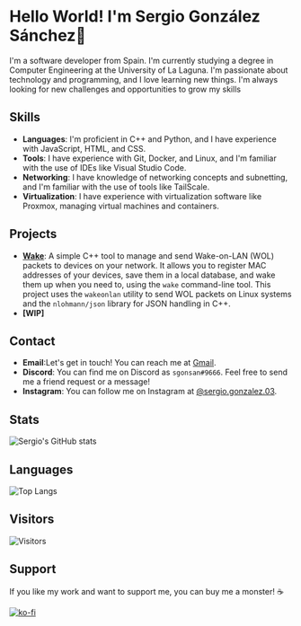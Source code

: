 # Hello World! I'm Sergio González Sánchez👋

I'm a software developer from Spain. I'm currently studying a degree in Computer Engineering at the University of La Laguna. I'm passionate about technology and programming, and I love learning new things. I'm always looking for new challenges and opportunities to grow my skills 

## Skills

- **Languages**: I'm proficient in C++ and Python, and I have experience with JavaScript, HTML, and CSS.
- **Tools**: I have experience with Git, Docker, and Linux, and I'm familiar with the use of IDEs like Visual Studio Code.
- **Networking**: I have knowledge of networking concepts and subnetting, and I'm familiar with the use of tools like TailScale.
- **Virtualization**: I have experience with virtualization software like Proxmox, managing virtual machines and containers.

## Projects

- **[Wake](https://github.com/sgonsan/Wake-On-Lan_Manager)**: A simple C++ tool to manage and send Wake-on-LAN (WOL) packets to devices on your network. It allows you to register MAC addresses of your devices, save them in a local database, and wake them up when you need to, using the `wake` command-line tool. This project uses the `wakeonlan` utility to send WOL packets on Linux systems and the `nlohmann/json` library for JSON handling in C++.
- **[WIP]**

## Contact

- **Email**:Let's get in touch! You can reach me at [Gmail](mailto:Losestancos2003@gmail.com).
- **Discord**: You can find me on Discord as `sgonsan#9666`. Feel free to send me a friend request or a message!
- **Instagram**: You can follow me on Instagram at [@sergio.gonzalez.03](https://www.instagram.com/sergio.gonzalez.03/).

## Stats

![Sergio's GitHub stats](https://github-readme-stats.vercel.app/api?username=sgonsan&show_icons=true&theme=dark)

## Languages

![Top Langs](https://github-readme-stats.vercel.app/api/top-langs/?username=sgonsan&layout=compact&theme=dark)

## Visitors

![Visitors](https://visitor-badge.glitch.me/badge?page_id=sgonsan.sgonsan)

## Support

If you like my work and want to support me, you can buy me a monster! ☕️

[![ko-fi](https://ko-fi.com/img/githubbutton_sm.svg)](https://ko-fi.com/sgonsan)
